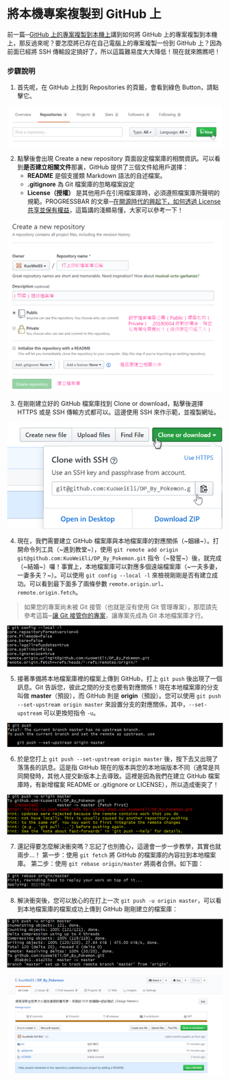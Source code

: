 # 將本機專案複製到 GitHub 上

前一篇─[GitHub 上的專案複製到本機上](1_GitHub_To_Local.md "再去前一篇回味一下！")講到如何將 GitHub 上的專案複製到本機上，那反過來呢？要怎麼將已存在自己電腦上的專案複製一份到 GitHub 上？因為前面已經將 SSH 傳輸設定搞好了，所以這篇難易度大大降低！現在就來瞧瞧吧！

### 步驟說明
1. 首先呢，在 GitHub 上找到 Repositories 的頁籤，會看到綠色 Button，請點擊它。

![LocalToGitHub1](/1_Basic/GitHub/Image/2_LocalToGitHub1.png "LocalToGitHub1")

2. 點擊後會出現 Create a new repository 頁面設定檔案庫的相關資訊。可以看到**是否建立相關文件**那裏，GitHub 提供了三個文件給用戶選擇：
    * **README** 是個支援類 Markdown 語法的自述檔案。
    * **.gitignore** 為 Git 檔案庫的忽略檔案設定
    * **License（授權）** 是其他用戶在引用檔案庫時，必須遵照檔案庫所聲明的規範。PROGRESSBAR 的文章─[在開源時代的興起下，如何透過 License 共享並保有權益](https://progressbar.tw/posts/61 "點我去看 License 好文！")，這篇講的淺顯易懂，大家可以參考一下！

![LocalToGitHub2](/1_Basic/GitHub/Image/2_LocalToGitHub2.png "LocalToGitHub2")

3. 在剛剛建立好的 GitHub 檔案庫找到 Clone or download，點擊後選擇 HTTPS 或是 SSH 傳輸方式都可以。這邊使用 SSH 來作示範，並複製網址。

![LocalToGitHub3](/1_Basic/GitHub/Image/2_LocalToGitHub3.png "LocalToGitHub3")

4. 現在，我們需要建立 GitHub 檔案庫與本地檔案庫的對應關係（~姻緣~）。打開命令列工具（~進到教堂~），使用 `git remote add origin git@github.com:KuoWeiEli/DP_By_Pokemon.git`  指令（~發誓~）後，就完成（~結婚~）囉！事實上，本地檔案庫可以對應多個遠端檔案庫（~一夫多妻，一妻多夫？~）。可以使用 `git config --local -l` 來檢視剛剛是否有建立成功。可以看到最下面多了兩條參數 `remote.origin.url`、`remote.origin.fetch`。

> 如果您的專案尚未被 Git 接管（也就是沒有使用 Git 管理專案），那麼請先參考這篇─[讓 Git 接管你的專案](/1_Basic/Git/3_Git_Local_Repository.md "點擊去了解怎麼讓 Git 接管")，讓專案先成為 Git 本地檔案庫才行。

![LocalToGitHub4](/1_Basic/GitHub/Image/2_LocalToGitHub4.png "LocalToGitHub4")

5. 接著準備將本地檔案庫裡的檔案上傳到 GitHub，打上 `git push` 後出現了一個訊息。Git 告訴您，彼此之間的分支也要有對應關係！現在本地檔案庫的分支叫做 **master**（預設），而 GitHub 則是 **origin**（預設）。您可以使用 `git push --set-upstream origin master` 來設置分支的對應關係，其中，`--set-upstream` 可以更換短指令 `-u`。

![LocalToGitHub5](/1_Basic/GitHub/Image/2_LocalToGitHub5.png "LocalToGitHub5")

6. 於是您打上 `git push --set-upstream origin master` 後，按下去又出現了落落長的訊息。這是指 GitHub 現在的版本與您的本地端版本不同（通常是共同開發時，其他人提交新版本上去導致。這裡是因為我們在建立 GitHub 檔案庫時，有新增檔案 README or .gitignore or LICENSE），所以造成衝突了！

![LocalToGitHub6](/1_Basic/GitHub/Image/2_LocalToGitHub6.png "LocalToGitHub6")

7. 還記得要怎麼解決衝突嗎？忘記了也別擔心，這邊會一步一步教學，其實也就兩步...！
第一步：使用 `git fetch` 將 GitHub 的檔案庫的內容拉到本地檔案庫。
第二步：使用 `git rebase origin/master` 將兩者合併。如下圖：

![LocalToGitHub7](/1_Basic/GitHub/Image/2_LocalToGitHub7.png "LocalToGitHub7")

8. 解決衝突後，您可以放心的在打上一次 `git push -u origin master`，可以看到本地檔案庫的檔案成功上傳到 GitHub 剛剛建立的檔案庫：

![LocalToGitHub8](/1_Basic/GitHub/Image/2_LocalToGitHub8.png "LocalToGitHub8")

![LocalToGitHub9](/1_Basic/GitHub/Image/2_LocalToGitHub9.png "LocalToGitHub9")






